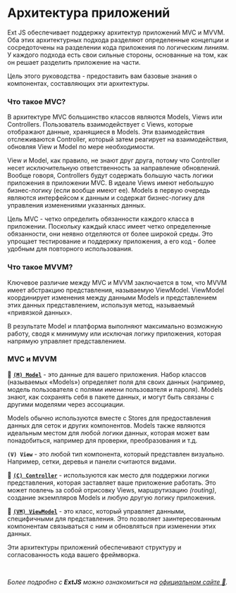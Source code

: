 # Архитектура приложений

  Ext JS обеспечивает поддержку архитектур приложений MVC и MVVM. Оба этих архитектурных подхода разделяют определенные концепции и сосредоточены на разделении кода приложения по логическим линиям. У каждого подхода есть свои сильные стороны, основанные на том, как он решает разделить приложение на части.

  Цель этого руководства - предоставить вам базовые знания о компонентах, составляющих эти архитектуры.

### Что такое MVC?
  В архитектуре MVC большинство классов являются Models, Views или Controllers. Пользователь взаимодействует с Views, которые отображают данные, хранящиеся в Models. Эти взаимодействия отслеживаются Controller, который затем реагирует на взаимодействия, обновляя View и Model по мере необходимости.

  View и Model, как правило, не знают друг друга, потому что Controller несет исключительную ответственность за направление обновлений. Вообще говоря, Controllers будут содержать большую часть логики приложения в приложении MVC. В идеале Views имеют небольшую бизнес-логику (если вообще имеют ее). Models в первую очередь являются интерфейсом к данным и содержат бизнес-логику для управления изменениями указанных данных.

  Цель MVC - четко определить обязанности каждого класса в приложении. Поскольку каждый класс имеет четко определенные обязанности, они неявно отделяются от более широкой среды. Это упрощает тестирование и поддержку приложения, а его код - более удобным для повторного использования.

### Что такое MVVM?
  Ключевое различие между MVC и MVVM заключается в том, что MVVM имеет абстракцию представления, называемую ViewModel. ViewModel координирует изменения между данными Models и представлением этих данных представлением, используя метод, называемый «привязкой данных».

  В результате Model и платформа выполняют максимально возможную работу, сводя к минимуму или исключая логику приложения, которая напрямую управляет представлением.

### MVC и MVVM

  🔗 **[`(M) Model`](https://github.com/CrappyCodeMaker/ECCENTEX-KNOWLEGE/tree/main/Content/0%20Topics/ExtJS/Architecture/Model/README.md)** - это данные для вашего приложения. Набор классов (называемых «Models») определяет поля для своих данных (например, модель пользователя с полями имени пользователя и пароля). Models знают, как сохранять себя в пакете данных, и могут быть связаны с другими моделями через ассоциации.

  Models обычно используются вместе с Stores для предоставления данных для сеток и других компонентов. Models также являются идеальным местом для любой логики данных, которая может вам понадобиться, например для проверки, преобразования и т.д.

  **`(V) View`** - это любой тип компонента, который представлен визуально. Например, сетки, деревья и панели считаются видами.

  🔗 **[`(C) Controller`](https://github.com/CrappyCodeMaker/ECCENTEX-KNOWLEGE/blob/main/Content/0%20Topics/ExtJS/Architecture/Controller/README.md)** - используются как место для поддержки логики представления, которая заставляет ваше приложение работать. Это может повлечь за собой отрисовку Views, маршрутизацию _(routing)_, создание экземпляров Models и любую другую логику приложения.

  🔗 **[`(VM) ViewModel`](https://github.com/CrappyCodeMaker/ECCENTEX-KNOWLEGE/tree/main/Content/0%20Topics/ExtJS/Architecture/ViewModel/README.md)** - это класс, который управляет данными, специфичными для представления.
  Это позволяет заинтересованным компонентам связываться с ним и обновляться при изменении этих данных.

  Эти архитектуры приложений обеспечивают структуру и согласованность кода вашего фреймворка.


<br/>

_Более подробно с **ExtJS** можно ознакомиться на [официальном сайте 🔗](https://docs.sencha.com/extjs/5.1.1/index.html)._